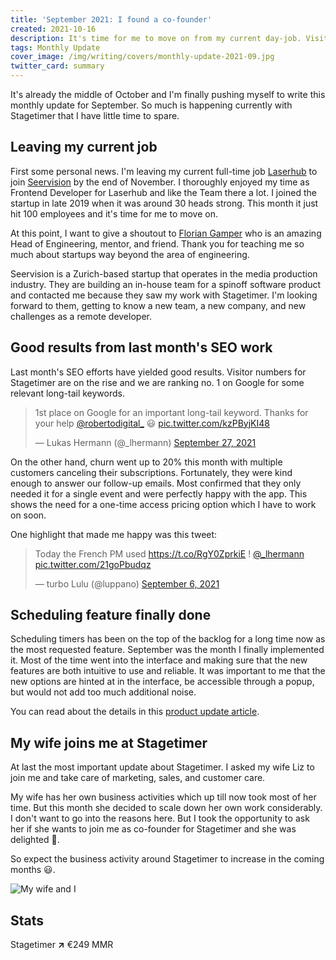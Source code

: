 ```yaml
---
title: 'September 2021: I found a co-founder'
created: 2021-10-16
description: It's time for me to move on from my current day-job. Visitor numbers for Stagetimer are on the rise. A big feature droped and my wife joins me as co-founder.
tags: Monthly Update
cover_image: /img/writing/covers/monthly-update-2021-09.jpg
twitter_card: summary
---
```


It's already the middle of October and I'm finally pushing myself to write this monthly update for September. So much is happening currently with Stagetimer that I have little time to spare.

## Leaving my current job

First some personal news. I'm leaving my current full-time job [Laserhub](https://laserhub.com/) to join [Seervision](https://www.seervision.com/) by the end of November. I thoroughly enjoyed my time as Frontend Developer for Laserhub and like the Team there a lot. I joined the startup in late 2019 when it was around 30 heads strong. This month it just hit 100 employees and it's time for me to move on.

At this point, I want to give a shoutout to [Florian Gamper](https://www.linkedin.com/in/floriangamper/) who is an amazing Head of Engineering, mentor, and friend. Thank you for teaching me so much about startups way beyond the area of engineering.

Seervision is a Zurich-based startup that operates in the media production industry. They are building an in-house team for a spinoff software product and contacted me because they saw my work with Stagetimer. I'm looking forward to them, getting to know a new team, a new company, and new challenges as a remote developer.

## Good results from last month's SEO work

Last month's SEO efforts have yielded good results. Visitor numbers for Stagetimer are on the rise and we are ranking no. 1 on Google for some relevant long-tail keywords.

<blockquote class="twitter-tweet"><p lang="en" dir="ltr">1st place on Google for an important long-tail keyword. Thanks for your help <a href="https://twitter.com/robertodigital_?ref_src=twsrc%5Etfw">@robertodigital_</a> 😃 <a href="https://t.co/kzPByjKI48">pic.twitter.com/kzPByjKI48</a></p>&mdash; Lukas Hermann (@_lhermann) <a href="https://twitter.com/_lhermann/status/1442403640535306242?ref_src=twsrc%5Etfw">September 27, 2021</a></blockquote>

On the other hand, churn went up to 20% this month with multiple customers canceling their subscriptions. Fortunately, they were kind enough to answer our follow-up emails. Most confirmed that they only needed it for a single event and were perfectly happy with the app. This shows the need for a one-time access pricing option which I have to work on soon.

One highlight that made me happy was this tweet:

<blockquote class="twitter-tweet"><p lang="en" dir="ltr">Today the French PM used <a href="https://t.co/RgY0ZprkiE">https://t.co/RgY0ZprkiE</a> ! <a href="https://twitter.com/_lhermann?ref_src=twsrc%5Etfw">@_lhermann</a> <a href="https://t.co/21goPbudqz">pic.twitter.com/21goPbudqz</a></p>&mdash; turbo Lulu (@luppano) <a href="https://twitter.com/luppano/status/1434827729531179009?ref_src=twsrc%5Etfw">September 6, 2021</a></blockquote>

## Scheduling feature finally done

Scheduling timers has been on the top of the backlog for a long time now as the most requested feature. September was the month I finally implemented it. Most of the time went into the interface and making sure that the new features are both intuitive to use and reliable. It was important to me that the new options are hinted at in the interface, be accessible through a popup, but would not add too much additional noise.

You can read about the details in this [product update article](https://stagetimer.ck.page/posts/schedule-timers-event-rundown-and-12h-format).

## My wife joins me at Stagetimer

At last the most important update about Stagetimer. I asked my wife Liz to join me and take care of marketing, sales, and customer care.

My wife has her own business activities which up till now took most of her time. But this month she decided to scale down her own work considerably. I don't want to go into the reasons here. But I took the opportunity to ask her if she wants to join me as co-founder for Stagetimer and she was delighted 🎉.

So expect the business activity around Stagetimer to increase in the coming months 😃.

![My wife and I](/img/writing/covers/monthly-update-2021-09.jpg)

## Stats

Stagetimer <strong class="text-green-600">↗</strong> €249 MMR
